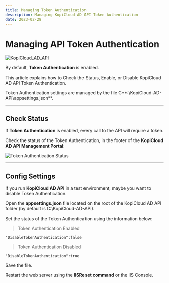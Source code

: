 ```yaml
---
title: Managing Token Authentication
description: Managing KopiCloud AD API Token Authentication
date: 2023-02-28
---
```


# Managing API Token Authentication
[![KopiCloud_AD_API](https://img.shields.io/badge/kopiCloud_ad-v1.0+-blueviolet.svg)](https://adapi.kopicloud.com)

By default, **Token Authentication** is enabled.

This article explains how to Check the Status, Enable, or Disable KopiCloud AD API Token Authentication.

Token Authentication settings are managed by the file C**:\KopiCloud-AD-API\appsettings.json**.

----

## Check Status

If **Token Authentication** is enabled, every call to the API will require a token.

Check the status of the Token Authentication, in the footer of the **KopiCloud AD API Management Portal**:

![Token Authentication Status](https://adapihelp.kopicloud.com/assets/docs/token_authentication_status.png)

----

## Config Settings

If you run **KopiCloud AD API** in a test environment, maybe you want to disable Token Authentication.

Open the **appsettings.json** file located on the root of the KopiCloud AD API folder (by default is C:\KopiCloud-AD-API).

Set the status of the Token Authentication using the information below:

> Token Authentication Enabled

```
"DisableTokenAuthentication":false
```

> Token Authentication Disabled

```
"DisableTokenAuthentication":true
```

Save the file.

Restart the web server using the **IISReset command** or the IIS Console.
